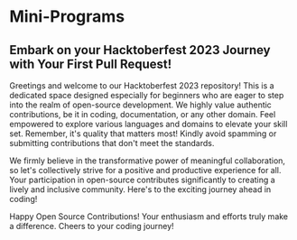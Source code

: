 # Mini-Programs
## Embark on your Hacktoberfest 2023 Journey with Your First Pull Request!

Greetings and welcome to our Hacktoberfest 2023 repository! This is a dedicated space designed especially for beginners who are eager to step into the realm of open-source development. We highly value authentic contributions, be it in coding, documentation, or any other domain. Feel empowered to explore various languages and domains to elevate your skill set. Remember, it's quality that matters most! Kindly avoid spamming or submitting contributions that don't meet the standards.

We firmly believe in the transformative power of meaningful collaboration, so let's collectively strive for a positive and productive experience for all. Your participation in open-source contributes significantly to creating a lively and inclusive community. Here's to the exciting journey ahead in coding!

Happy Open Source Contributions! Your enthusiasm and efforts truly make a difference. Cheers to your coding journey!

